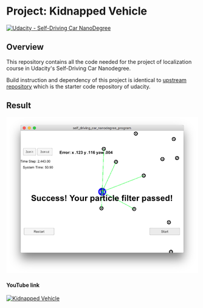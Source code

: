 # **Project: Kidnapped Vehicle**
[![Udacity - Self-Driving Car NanoDegree](https://s3.amazonaws.com/udacity-sdc/github/shield-carnd.svg)](http://www.udacity.com/drive)

## Overview
This repository contains all the code needed for the project of localization course in Udacity's Self-Driving Car Nanodegree.

Build instruction and dependency of this project is identical to [upstream repository](https://github.com/udacity/CarND-Kidnapped-Vehicle-Project) which is the starter code repository of udacity.

## Result

[//]: # (Image References)

[result]: ./result.png "final result"

![alt text][result]


#### YouTube link
[![Kidnapped Vehicle](https://img.youtube.com/vi/UCZC4ZaujKI/0.jpg)](https://www.youtube.com/watch?v=UCZC4ZaujKI)
